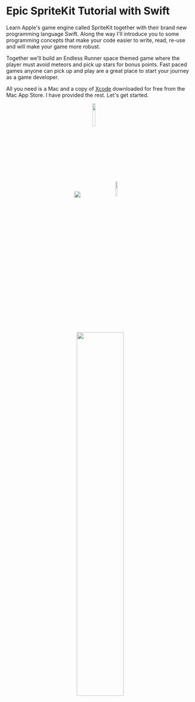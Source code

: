 # Epic SpriteKit Tutorial with Swift

Learn Apple's game engine called SpriteKit together with their brand new programming language Swift. Along the way I'll introduce you to some programming concepts that make your code easier to write, read, re-use and will make your game more robust. 

Together we'll build an Endless Runner space themed game where the player must avoid meteors and pick up stars for bonus points. Fast paced games anyone can pick up and play are a great place to start your journey as a game developer. 

All you need is a Mac and a copy of <a href="https://itunes.apple.com/us/app/xcode/id497799835?mt=12">Xcode</a> downloaded for free from the Mac App Store. I have provided the rest. Let's get started.

<p align="center">
 <a href="https://geo.itunes.apple.com/us/book/epic-spritekit-tutorial-swift/id1080204614?mt=11" target="_blank"><img align="center" src="http://linkmaker.itunes.apple.com/images/badges/en-us/badge_ibooks-lrg.svg"/></a>
 <a href="http://www.amazon.com/gp/product/B01BB2U0PA?*Version*=1&*entries*=0" target="_blank""><img align="center" src="http://i.imgur.com/hXIeBLd.jpg?1" width="12.5%"/></a>
 <a href="http://www.barnesandnoble.com/w/epic-sprite-kit-tutorial-with-swift-jeremy-novak/1123344627?ean=2940158023408"><img src="http://img1.imagesbn.com/pImages/nook/tablet/mediakit/nookcolor/01_nooklogo_thumb.png" width="10%"/></a>
</p>

<p align="center">
  <a href="https://itunes.apple.com/us/book/id1080204614"><img src="http://i.imgur.com/ceaoSlG.png" width="50%"></a>
</p>
